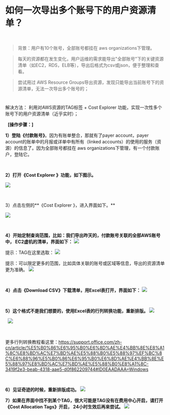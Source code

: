 # 如何一次导出多个账号下的用户资源清单？

 
> 背景：用户有10个账号，全部账号都挂在 aws organizations下管理。

> 每天的资源都在发生变化，用户运维的需求能导出"全部账号"下的关键资源清单（如EC2，RDS，ELB等），导出后格式为csv或json，便于整理和查看。

> 尝试用过 AWS Resource
Groups导出资源，发现只能导出当前账号下的资源清单，无法一次导出多个账号的；
 
# 

解决方法： 利用对AWS资源的TAG标签 + Cost Explorer
功能，实现一次性多个账号下的用户资源清单（近乎实时）；

 
**[操作步骤：]**

**1）登陆《付款账号》**。因为有账单整合，那就有了payer account，payer
account的账单中的月报或详单中有所有（linked
accounts）的使用的服务（资源）的信息了。因为全部账号都挂在 aws
organizations下管理，有一个付款账户，登陆它。

 

**2）打开《Cost Explorer 》功能，如下图示。**

![](https://raw.githubusercontent.com/liangyimingcom/awstips/master/images.fld/image001.png)

 

3）点击左侧的**《Cost Explorer 》，进入界面如下。**

![](https://raw.githubusercontent.com/liangyimingcom/awstips/master/images.fld/image002.png)

 

**4）开始定制查询范围，比如：我们导出昨天的，付款账号关联的全部AWS账号中，
EC2虚机的清单，界面如下：**
![](https://raw.githubusercontent.com/liangyimingcom/awstips/master/images.fld/image003.png)


提示：TAG在这里选取：
![](https://raw.githubusercontent.com/liangyimingcom/awstips/master/images.fld/image004.png)



提示：可以限定更多的范围，比如具体关联的账号或区域等信息，导出的资源清单更为准确。
![](https://raw.githubusercontent.com/liangyimingcom/awstips/master/images.fld/image005.png)



 

**4）点击《Download CSV》下载清单，用Excel表打开，界面如下：**
![](https://raw.githubusercontent.com/liangyimingcom/awstips/master/images.fld/image006.png)



 

**5）这个格式不是我们想要的，使用Excel表的行列转换功能，重新排版。**
![](https://raw.githubusercontent.com/liangyimingcom/awstips/master/images.fld/image007.png)


 
![](https://raw.githubusercontent.com/liangyimingcom/awstips/master/images.fld/image008.png)

 

更多行列转换教程看这里：<https://support.office.com/zh-cn/article/%E5%B0%86%E6%95%B0%E6%8D%AE%E4%BB%8E%E8%A1%8C%E8%BD%AC%E7%BD%AE%E5%88%B0%E5%88%97%EF%BC%8C%E6%88%96%E5%B0%86%E6%95%B0%E6%8D%AE%E4%BB%8E%E5%88%97%E8%BD%AC%E7%BD%AE%E5%88%B0%E8%A1%8C-3419f2e3-beab-4318-aae5-d0f862209744#ID0EAADAAA=Windows>

 

**6）见证奇迹的时候，重新排版成功。**
![](https://raw.githubusercontent.com/liangyimingcom/awstips/master/images.fld/image009.png)


**7）如果在界面中找不到某个TAG，很大可能是TAG没有在费用中心开启，请打开《Cost
Allocation Tags》开启， 24小时生效后再来尝试。**
![](https://raw.githubusercontent.com/liangyimingcom/awstips/master/images.fld/image010.png)


